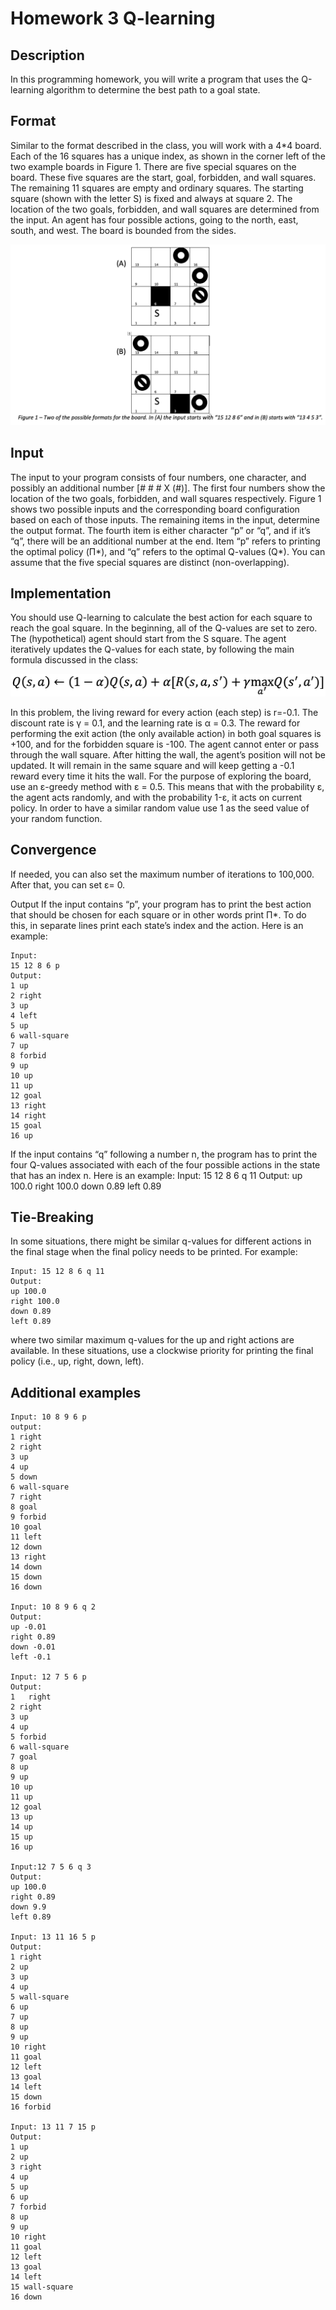 # Homework 3 Q-learning

## Description

In this programming homework, you will write a program that uses the Q-learning algorithm to determine the best path to a goal state.

## Format

Similar to the format described in the class, you will work with a 4\*4 board. Each of the 16 squares has a unique index, as shown in the corner left of the two example boards in Figure 1. There are five special squares on the board. These five squares are the start, goal, forbidden, and wall squares. The remaining 11 squares are empty and ordinary squares. The starting square (shown with the letter S) is fixed and always at square 2. The location of the two goals, forbidden, and wall squares are determined from the input. An agent has four possible actions, going to the north, east, south, and west. The board is bounded from the sides.

<img src="../images/hw3-1.png">

## Input

The input to your program consists of four numbers, one character, and possibly an additional number [# # # X (#)]. The first four numbers show the location of the two goals, forbidden, and wall squares respectively. Figure 1 shows two possible inputs and the corresponding board configuration based on each of those inputs. The remaining items in the input, determine the output format. The fourth item is either character “p” or “q”, and if it’s “q”, there will be an additional number at the end. Item “p” refers to printing the optimal policy (Π*), and “q” refers to the optimal Q-values (Q*). You can assume that the five special squares are distinct (non-overlapping).

## Implementation

You should use Q-learning to calculate the best action for each square to reach the goal square. In the beginning, all of the Q-values are set to zero. The (hypothetical) agent should start from the S square. The agent iteratively updates the Q-values for each state, by following the main formula discussed in the class:

<img src="../images/hw3-2.png">

In this problem, the living reward for every action (each step) is r=-0.1. The discount rate is γ = 0.1, and the learning rate is α = 0.3. The reward for performing the exit action (the only available action) in both goal squares is +100, and for the forbidden square is -100. The agent cannot enter or pass through the wall square. After hitting the wall, the agent’s position will not be updated. It will remain in the same square and will keep getting a -0.1 reward every time it hits the wall. For the purpose of exploring the board, use an ε-greedy method with ε = 0.5. This means that with the probability ε, the agent acts randomly, and with the probability 1-ε, it acts on current policy. In order to have a similar random value use 1 as the seed value of your random function.

## Convergence

If needed, you can also set the maximum number of iterations to 100,000. After that, you can set ε= 0.

Output
If the input contains “p”, your program has to print the best action that should be chosen for each square or in other words print Π\*. To do this, in separate lines print each state’s index and the action. Here is an example:

```
Input:
15 12 8 6 p
Output:
1 up
2 right
3 up
4 left
5 up
6 wall-square
7 up
8 forbid
9 up
10 up
11 up
12 goal
13 right
14 right
15 goal
16 up
```

If the input contains “q” following a number n, the program has to print the four Q-values associated with each of the four possible actions in the state that has an index n. Here is an example:
Input: 15 12 8 6 q 11
Output:
up 100.0
right 100.0
down 0.89
left 0.89

## Tie-Breaking

In some situations, there might be similar q-values for different actions in the final stage when the final policy needs to be printed. For example:

```
Input: 15 12 8 6 q 11
Output:
up 100.0
right 100.0
down 0.89
left 0.89
```

where two similar maximum q-values for the up and right actions are available. In these situations, use a clockwise priority for printing the final policy (i.e., up, right, down, left).

## Additional examples

```
Input: 10 8 9 6 p
output:
1 right
2 right
3 up
4 up
5 down
6 wall-square
7 right
8 goal
9 forbid
10 goal
11 left
12 down
13 right
14 down
15 down
16 down

Input: 10 8 9 6 q 2
Output:
up -0.01
right 0.89
down -0.01
left -0.1

Input: 12 7 5 6 p
Output:
1	right
2 right
3 up
4 up
5 forbid
6 wall-square
7 goal
8 up
9 up
10 up
11 up
12 goal
13 up
14 up
15 up
16 up

Input:12 7 5 6 q 3
Output:
up 100.0
right 0.89
down 9.9
left 0.89

Input: 13 11 16 5 p
Output:
1 right
2 up
3 up
4 up
5 wall-square
6 up
7 up
8 up
9 up
10 right
11 goal
12 left
13 goal
14 left
15 down
16 forbid

Input: 13 11 7 15 p
Output:
1 up
2 up
3 right
4 up
5 up
6 up
7 forbid
8 up
9 up
10 right
11 goal
12 left
13 goal
14 left
15 wall-square
16 down

```
